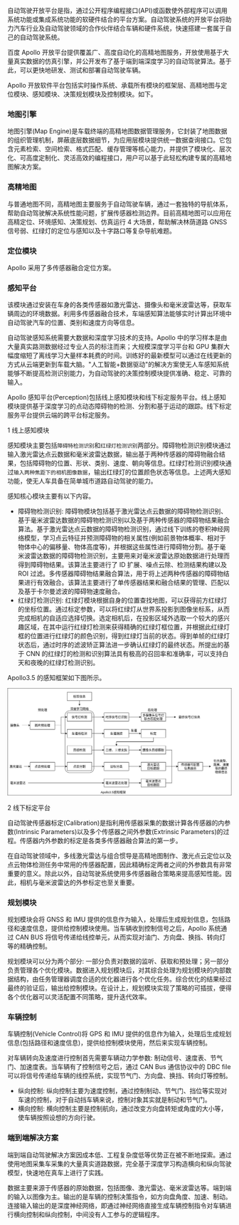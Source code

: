 
自动驾驶开放平台是指，通过公开程序编程接口(API)或函数使外部程序可以调用系统功能或集成系统功能的软硬件结合的平台方案。自动驾驶系统的开放平台将助力汽车行业及自动驾驶领域的合作伙伴结合车辆和硬件系统，快速搭建一套属于自己的自动驾驶系统。

百度 Apollo 开放平台提供覆盖广、高度自动化的高精地图服务，开放使用基于大量真实数据的仿真引擎，并公开发布了基于端到端深度学习的自动驾驶算法。基于此，可以更快地研发、测试和部署自动驾驶车辆。

Apollo 开放软件平台包括实时操作系统、承载所有模块的框架层、高精地图与定位模块、感知模块、决策规划模块及控制模块。如下。

### 地图引擎

地图引擎(Map Engine)是车载终端的高精地图数据管理服务，它封装了地图数据的组织管理机制，屏蔽底层数据细节，为应用层模块提供统一数据查询接口。它包含元素检索、空间检索、格式匹配、缓存管理等核心能力，并提供了模块化、层次化、可高度定制化、灵活高效的编程接口，用户可以基于此轻松构建专属的高精地图解决方案。

### 高精地图

与普通地图不同，高精地图主要服务于自动驾驶车辆，通过一套独特的导航体系，帮助自动驾驶解决系统性能问题，扩展传感器检测边界。目前高精地图可以应用在高精定位、环境感知、决策规划、仿真运行 4 大场景，帮助解决林荫道路 GNSS 信号弱、红绿灯的定位与感知以及十字路口等复杂导航难题。

### 定位模块

Apollo 采用了多传感器融合定位方案。

### 感知平台

该模块通过安装在车身的各类传感器如激光雷达、摄像头和毫米波雷达等，获取车辆周边的环境数据。利用多传感器融合技术，车端感知算法能够实时计算出环境中自动驾驶汽车的位置、类别和速度方向等信息。

自动驾驶感知系统需要大数据和深度学习技术的支持。Apollo 中的学习样本是由大量真实路测数据经过专业人员的标注而来；大规模深度学习平台和 GPU 集群大幅度缩短了离线学习大量样本耗费的时间。训练好的最新模型可以通过在线更新的方式从云端更新到车载大脑。"人工智能+数据驱动"的解决方案使无人车感知系统能够不断提高检测识别能力，为自动驾驶的决策控制模块提供准确、稳定、可靠的输入。

Apollo 感知平台(Perception)包括线上感知模块和线下标定服务平台。线上感知模块提供基于深度学习的点动态障碍物的检测、分割和基于运动的跟踪。线下标定服务平台提供云端的跨平台标定服务。

1 线上感知模块

感知模块主要包括`障碍特检测识别`和`红绿灯检测识别`两部分。障碍物检测识别模块通过输入激光雷达点云数据和毫米波雷达数据，输出基于两种传感器的障碍物融合结果，包括障碍物的位置、形状、类别、速度、朝向等信息。红绿灯检测识别模块通过`输入两种焦距下的相机图像数据`，输出红绿灯的位置颜色状态等信息。上述两大感知功能，使无人车具备在简单城市道路自动驾驶的能力。

感知核心模块主要有以下内容。
- 障碍物检测识别: 障碍物模块包括基于激光雷达点云数据的障碍物检测识别、基于毫米波雷达数据的障碍物检测识别以及基于两种传感器的障碍物结果融合算法。基于激光雷达点云数据的障碍物检测识别，通过线下训练的卷积神经网络模型，学习点云特征并预测障碍物的相关属性(例如前景物体概率、相对于物体中心的偏移量、物体高度等)，并根据这些属性进行障碍物分割。基于毫米波雷达数据的障碍物检测识别，主要用来对毫米波雷达原始数据进行处理而得到障碍物结果。该算法主要进行了 ID 扩展、噪点云除、检测结果构建以及 ROI 过滤。多传感器障碍物结果融合算法，用于将上述两种传感器的障碍物结果进行有效融合。该算法主要进行了单传感器结果和融合结果的管理、匹配以及基于卡尔曼滤波的障碍物速度融合。
- 红绿灯检测识别: 红绿灯模块根据自身的位置查找地图，可以获得前方红绿灯的坐标位置。通过标定参数，可以将红绿灯从世界系投影到图像坐标系，从而完成相机的自适应选择切换。选定相机后，在投影区域外选取一个较大的感兴趣区域，在其中运行红绿灯检测来获得精确的红绿灯框位置，并根据此红绿灯框的位置进行红绿灯的颜色识别，得到红绿灯当前的状态。得到单帧的红绿灯状态后，通过时序的滤波矫正算法进一步确认红绿灯的最终状态。所提出的基于 CNN 的红绿灯的检测和识别算法具有极高的召回率和准确率，可以支持白天和夜晚的红绿灯检测识别。

Apollo3.5 的感知框架如下图所示。

![](img/Apollo感知框架.jpg)

2 线下标定平台

自动驾驶传感器标定(Calibration)是指利用传感器采集的数据计算各传感器的内参数(Intrinsic Parameters)以及多个传感器之间外参数(Extrinsic Parameters)的过程。传感器内外参数的标定是各类多传感器融合算法的第一步。

在自动驾驶领域中，多线激光雷达与组合惯导是高精地图制作、激光点云定位以及点云物体检测任务中常用的传感器配置，因此精确标定两者之间的外参数具有非常重要的意义。除此以外，自动驾驶系统使用多传感器融合策略来提高感知性能。因此，相机与毫米波雷达的外参标定也至关重要。

### 规划模块

规划模块会将 GNSS 和 IMU 提供的信息作为输入，处理后生成规划信息，包括路径和速度信息，提供给控制模块使用。当车辆收到控制信号之后，Apollo 系统通过 CAN BUS 将信号传递给线控单元，从而实现对油门、方向盘、换挡、转向灯等的精确控制。

规划模块可以分为两个部分: 一部分负责对数据的监听、获取和预处理；另一部分负责管理各个优化模块。数据进入规划模块后，对其综合处理为规划模块的内部数据结构，由任务管理器调度合适的优化器进行各个优化任务。综合优化的结果经过最终的验证后，输出给控制模块。在设计上，规划模块实现了策略的可插拔，便得各个优化器可以灵活配置不同策略，提升迭代效率。

### 车辆控制

车辆控制(Vehicle Control)将 GPS 和 IMU 提供的信息作为输入，处理后生成规划信息(包括路径和速度信息)，提供给控制模块使用，然后来实现车辆控制。

对车辆转向及速度进行控制首先需要车辆动力学参数: 制动信号、速度表、节气门、加速度表。当车辆有了控制信号之后，通过 CAN Bus 通信协议中的 DBC file 可以将信号传递给车辆的线控系统，实现节气门、方向盘、换挡、转向灯等控制。
- 纵向控制: 纵向控制主要为速度控制，通过控制制动、节气门、挡位等实现对车速的控制，对于自动挡车辆来说，控制对象其实就是制动和节气门。
- 横向控制: 横向控制主要是控制航向，通过改变方向盘转矩或角度的大小等，使车辆按照设想的方向行驶。

### 端到端解决方案

端到端自动驾驶解决方案因成本低、工程复杂度低等优势正在被不断地探索。通过使用地图采集车采集的大量真实道路数据，完全基于深度学习构造横向和纵向驾驶模型，快速地在真车上进行了实践。

数据主要来源于传感器的原始数据，包括图像、激光雷达、毫米波雷达等。端到端的输入以图像为主。输出的是车辆的控制决策指令，如方向盘角度、加速、制动。连接输入输出的是深度神经网络，即通过神经网络直接生成车辆控制指令对车辆进行横向控制和纵向控制，中间没有人工参与的逻辑程序。
